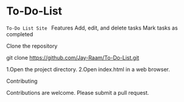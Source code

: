 # To-Do-List
`To-Do List Site
`
Features
 Add, edit, and delete tasks
Mark tasks as completed

Clone the repository

git clone https://github.com/Jay-Raam/To-Do-List.git

1.Open the project directory.
2.Open index.html in a web browser.

Contributing

Contributions are welcome. Please submit a pull request.
